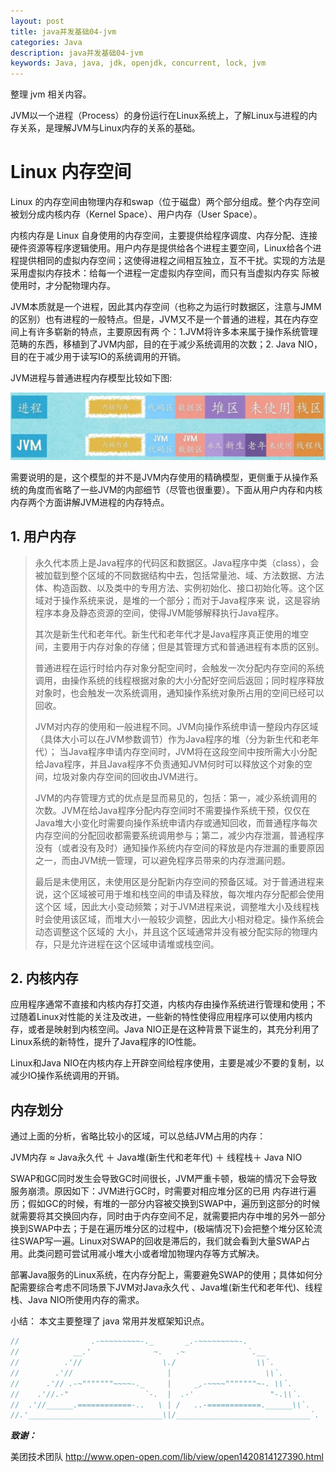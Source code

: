 ```yaml
---
layout: post
title: java并发基础04-jvm
categories: Java
description: java并发基础04-jvm
keywords: Java, java, jdk, openjdk, concurrent, lock, jvm
---
```


整理 jvm 相关内容。

JVM以一个进程（Process）的身份运行在Linux系统上，了解Linux与进程的内存关系，是理解JVM与Linux内存的关系的基础。

# Linux 内存空间

Linux 的内存空间由物理内存和swap（位于磁盘）两个部分组成。整个内存空间被划分成内核内存（Kernel Space）、用户内存（User Space）。

内核内存是 Linux 自身使用的内存空间，主要提供给程序调度、内存分配、连接硬件资源等程序逻辑使用。用户内存是提供给各个进程主要空间，Linux给各个进程提供相同的虚拟内存空间；这使得进程之间相互独立，互不干扰。实现的方法是采用虚拟内存技术：给每一个进程一定虚拟内存空间，而只有当虚拟内存实 际被使用时，才分配物理内存。

JVM本质就是一个进程，因此其内存空间（也称之为运行时数据区，注意与JMM的区别）也有进程的一般特点。但是，JVM又不是一个普通的进程，其在内存空间上有许多崭新的特点，主要原因有两 个：1.JVM将许多本来属于操作系统管理范畴的东西，移植到了JVM内部，目的在于减少系统调用的次数；2. Java NIO，目的在于减少用于读写IO的系统调用的开销。

JVM进程与普通进程内存模型比较如下图:

![image](https://github.com/stdupanda/stdupanda.github.io/raw/master/images/posts/process_jvm.jpg)

需要说明的是，这个模型的并不是JVM内存使用的精确模型，更侧重于从操作系统的角度而省略了一些JVM的内部细节（尽管也很重要）。下面从用户内存和内核内存两个方面讲解JVM进程的内存特点。

## 1. 用户内存

> 永久代本质上是Java程序的代码区和数据区。Java程序中类（class），会被加载到整个区域的不同数据结构中去，包括常量池、域、方法数据、方法体、构造函数、以及类中的专用方法、实例初始化、接口初始化等。这个区域对于操作系统来说，是堆的一个部分；而对于Java程序来 说，这是容纳程序本身及静态资源的空间，使得JVM能够解释执行Java程序。
>
> 其次是新生代和老年代。新生代和老年代才是Java程序真正使用的堆空间，主要用于内存对象的存储；但是其管理方式和普通进程有本质的区别。
>
> 普通进程在运行时给内存对象分配空间时，会触发一次分配内存空间的系统调用，由操作系统的线程根据对象的大小分配好空间后返回；同时程序释放对象时，也会触发一次系统调用，通知操作系统对象所占用的空间已经可以回收。
>
> JVM对内存的使用和一般进程不同。JVM向操作系统申请一整段内存区域（具体大小可以在JVM参数调节）作为Java程序的堆（分为新生代和老年代）； 当Java程序申请内存空间时，JVM将在这段空间中按所需大小分配给Java程序，并且Java程序不负责通知JVM何时可以释放这个对象的空间，垃圾对象内存空间的回收由JVM进行。
>
> JVM的内存管理方式的优点是显而易见的，包括：第一，减少系统调用的次数。JVM在给Java程序分配内存空间时不需要操作系统干预，仅仅在Java堆大小变化时需要向操作系统申请内存或通知回收，而普通程序每次内存空间的分配回收都需要系统调用参与；第二，减少内存泄漏，普通程序没有（或者没有及时）通知操作系统内存空间的释放是内存泄漏的重要原因之一，而由JVM统一管理，可以避免程序员带来的内存泄漏问题。
>
> 最后是未使用区，未使用区是分配新内存空间的预备区域。对于普通进程来说，这个区域被可用于堆和栈空间的申请及释放，每次堆内存分配都会使用这个区 域，因此大小变动频繁；对于JVM进程来说，调整堆大小及线程栈时会使用该区域，而堆大小一般较少调整，因此大小相对稳定。操作系统会动态调整这个区域的 大小，并且这个区域通常并没有被分配实际的物理内存，只是允许进程在这个区域申请堆或栈空间。

## 2. 内核内存

应用程序通常不直接和内核内存打交道，内核内存由操作系统进行管理和使用；不过随着Linux对性能的关注及改进，一些新的特性使得应用程序可以使用内核内存，或者是映射到内核空间。Java NIO正是在这种背景下诞生的，其充分利用了Linux系统的新特性，提升了Java程序的IO性能。

Linux和Java NIO在内核内存上开辟空间给程序使用，主要是减少不要的复制，以减少IO操作系统调用的开销。

## 内存划分

通过上面的分析，省略比较小的区域，可以总结JVM占用的内存：

JVM内存 ≈ Java永久代 ＋ Java堆(新生代和老年代) ＋ 线程栈＋ Java NIO

SWAP和GC同时发生会导致GC时间很长，JVM严重卡顿，极端的情况下会导致服务崩溃。原因如下：JVM进行GC时，时需要对相应堆分区的已用 内存进行遍历；假如GC的时候，有堆的一部分内容被交换到SWAP中，遍历到这部分的时候就需要将其交换回内存，同时由于内存空间不足，就需要把内存中堆的另外一部分换到SWAP中去；于是在遍历堆分区的过程中，(极端情况下)会把整个堆分区轮流往SWAP写一遍。Linux对SWAP的回收是滞后的，我们就会看到大量SWAP占用。此类问题可尝试用减小堆大小或者增加物理内存等方式解决。

部署Java服务的Linux系统，在内存分配上，需要避免SWAP的使用；具体如何分配需要综合考虑不同场景下JVM对Java永久代 、Java堆(新生代和老年代)、线程栈、Java NIO所使用内存的需求。

小结： 本文主要整理了 java 常用并发框架知识点。

```java
//                .-~~~~~~~~~-._       _.-~~~~~~~~~-.
//            __.'              ~.   .~              `.__
//          .'//                  \./                  \\`.
//        .'//                     |                     \\`.
//      .'// .-~"""""""~~~~-._     |     _,-~~~~"""""""~-. \\`.
//    .'//.-"                 `-.  |  .-'                 "-.\\`.
//  .'//______.============-..   \ | /   ..-============.______\\`.
//.'______________________________\|/______________________________`.
```

***致谢：***

美团技术团队 http://www.open-open.com/lib/view/open1420814127390.html
